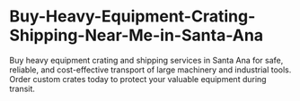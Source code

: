 # Buy-Heavy-Equipment-Crating-Shipping-Near-Me-in-Santa-Ana
Buy heavy equipment crating and shipping services in Santa Ana for safe, reliable, and cost-effective transport of large machinery and industrial tools. Order custom crates today to protect your valuable equipment during transit.
